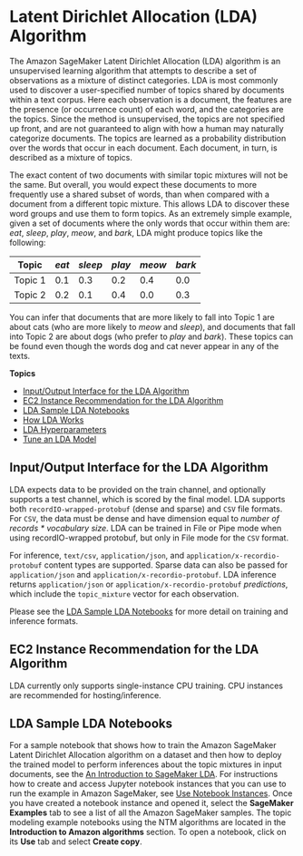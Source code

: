 # Latent Dirichlet Allocation \(LDA\) Algorithm<a name="lda"></a>

The Amazon SageMaker Latent Dirichlet Allocation \(LDA\) algorithm is an unsupervised learning algorithm that attempts to describe a set of observations as a mixture of distinct categories\. LDA is most commonly used to discover a user\-specified number of topics shared by documents within a text corpus\. Here each observation is a document, the features are the presence \(or occurrence count\) of each word, and the categories are the topics\. Since the method is unsupervised, the topics are not specified up front, and are not guaranteed to align with how a human may naturally categorize documents\. The topics are learned as a probability distribution over the words that occur in each document\. Each document, in turn, is described as a mixture of topics\.

The exact content of two documents with similar topic mixtures will not be the same\. But overall, you would expect these documents to more frequently use a shared subset of words, than when compared with a document from a different topic mixture\. This allows LDA to discover these word groups and use them to form topics\. As an extremely simple example, given a set of documents where the only words that occur within them are: *eat*, *sleep*, *play*, *meow*, and *bark*, LDA might produce topics like the following:


| **Topic** | *eat* | *sleep*  | *play* | *meow* | *bark* | 
| --- | --- | --- | --- | --- | --- | 
| Topic 1  | 0\.1  | 0\.3  | 0\.2  | 0\.4  | 0\.0  | 
| Topic 2  | 0\.2  | 0\.1 | 0\.4  | 0\.0  | 0\.3  | 

You can infer that documents that are more likely to fall into Topic 1 are about cats \(who are more likely to *meow* and *sleep*\), and documents that fall into Topic 2 are about dogs \(who prefer to *play* and *bark*\)\. These topics can be found even though the words dog and cat never appear in any of the texts\. 

**Topics**
+ [Input/Output Interface for the LDA Algorithm](#lda-inputoutput)
+ [EC2 Instance Recommendation for the LDA Algorithm](#lda-instances)
+ [LDA Sample LDA Notebooks](#LDA-sample-notebooks)
+ [How LDA Works](lda-how-it-works.md)
+ [LDA Hyperparameters](lda_hyperparameters.md)
+ [Tune an LDA Model](lda-tuning.md)

## Input/Output Interface for the LDA Algorithm<a name="lda-inputoutput"></a>

LDA expects data to be provided on the train channel, and optionally supports a test channel, which is scored by the final model\. LDA supports both `recordIO-wrapped-protobuf` \(dense and sparse\) and `CSV` file formats\. For `CSV`, the data must be dense and have dimension equal to *number of records \* vocabulary size*\. LDA can be trained in File or Pipe mode when using recordIO\-wrapped protobuf, but only in File mode for the `CSV` format\.

For inference, `text/csv`, `application/json`, and `application/x-recordio-protobuf` content types are supported\. Sparse data can also be passed for `application/json` and `application/x-recordio-protobuf`\. LDA inference returns `application/json` or `application/x-recordio-protobuf` *predictions*, which include the `topic_mixture` vector for each observation\.

Please see the [LDA Sample LDA Notebooks](#LDA-sample-notebooks) for more detail on training and inference formats\.

## EC2 Instance Recommendation for the LDA Algorithm<a name="lda-instances"></a>

LDA currently only supports single\-instance CPU training\. CPU instances are recommended for hosting/inference\.

## LDA Sample LDA Notebooks<a name="LDA-sample-notebooks"></a>

For a sample notebook that shows how to train the Amazon SageMaker Latent Dirichlet Allocation algorithm on a dataset and then how to deploy the trained model to perform inferences about the topic mixtures in input documents, see the [An Introduction to SageMaker LDA](https://github.com/awslabs/amazon-sagemaker-examples/blob/master/introduction_to_amazon_algorithms/lda_topic_modeling/LDA-Introduction.ipynb)\. For instructions how to create and access Jupyter notebook instances that you can use to run the example in Amazon SageMaker, see [Use Notebook Instances](nbi.md)\. Once you have created a notebook instance and opened it, select the **SageMaker Examples** tab to see a list of all the Amazon SageMaker samples\. The topic modeling example notebooks using the NTM algorithms are located in the **Introduction to Amazon algorithms** section\. To open a notebook, click on its **Use** tab and select **Create copy**\.